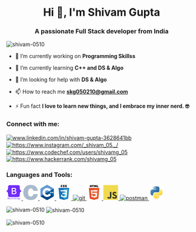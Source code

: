 <h1 align="center">Hi 👋, I'm Shivam Gupta</h1>
<h3 align="center">A passionate Full Stack developer from India</h3>

<p align="left"> <img src="https://komarev.com/ghpvc/?username=shivam-0510&label=Profile%20views&color=0e75b6&style=flat" alt="shivam-0510" /> </p>

- 🔭 I’m currently working on **Programming Skillss**

- 🌱 I’m currently learning **C++ and DS & Algo**

- 🤝 I’m looking for help with **DS & Algo**

- 📫 How to reach me **skg050210@gmail.com**

- ⚡ Fun fact **I love to learn new things, and I embrace my inner nerd. 🤓**

<h3 align="left">Connect with me:</h3>
<p align="left">
<a href="https://linkedin.com/in/www.linkedin.com/in/shivam-gupta-3628641bb" target="blank"><img align="center" src="https://cdn.jsdelivr.net/npm/simple-icons@3.0.1/icons/linkedin.svg" alt="www.linkedin.com/in/shivam-gupta-3628641bb" height="30" width="40" /></a>
<a href="https://instagram.com/https://www.instagram.com/_shivam_05._/" target="blank"><img align="center" src="https://cdn.jsdelivr.net/npm/simple-icons@3.0.1/icons/instagram.svg" alt="https://www.instagram.com/_shivam_05._/" height="30" width="40" /></a>
<a href="https://www.codechef.com/users/https://www.codechef.com/users/shivamg_05" target="blank"><img align="center" src="https://cdn.jsdelivr.net/npm/simple-icons@3.1.0/icons/codechef.svg" alt="https://www.codechef.com/users/shivamg_05" height="30" width="40" /></a>
<a href="https://www.hackerrank.com/https://www.hackerrank.com/shivamg_05" target="blank"><img align="center" src="https://cdn.jsdelivr.net/npm/simple-icons@3.0.1/icons/hackerrank.svg" alt="https://www.hackerrank.com/shivamg_05" height="30" width="40" /></a>
</p>

<h3 align="left">Languages and Tools:</h3>
 <a href="https://getbootstrap.com" target="_blank"> <img src="https://raw.githubusercontent.com/devicons/devicon/master/icons/bootstrap/bootstrap-plain-wordmark.svg" alt="bootstrap" width="40" height="40"/> </a> <a href="https://www.cprogramming.com/" target="_blank"> <img src="https://raw.githubusercontent.com/devicons/devicon/master/icons/c/c-original.svg" alt="c" width="40" height="40"/> </a> <a href="https://www.w3schools.com/cpp/" target="_blank"> <img src="https://raw.githubusercontent.com/devicons/devicon/master/icons/cplusplus/cplusplus-original.svg" alt="cplusplus" width="40" height="40"/> </a> <a href="https://www.w3schools.com/css/" target="_blank"> <img src="https://raw.githubusercontent.com/devicons/devicon/master/icons/css3/css3-original-wordmark.svg" alt="css3" width="40" height="40"/> </a> <a href="https://git-scm.com/" target="_blank"> <img src="https://www.vectorlogo.zone/logos/git-scm/git-scm-icon.svg" alt="git" width="40" height="40"/> </a> <a href="https://www.w3.org/html/" target="_blank"> <img src="https://raw.githubusercontent.com/devicons/devicon/master/icons/html5/html5-original-wordmark.svg" alt="html5" width="40" height="40"/> </a> <a href="https://developer.mozilla.org/en-US/docs/Web/JavaScript" target="_blank"> <img src="https://raw.githubusercontent.com/devicons/devicon/master/icons/javascript/javascript-original.svg" alt="javascript" width="40" height="40"/> </a> <a href="https://postman.com" target="_blank"> <img src="https://www.vectorlogo.zone/logos/getpostman/getpostman-icon.svg" alt="postman" width="40" height="40"/> </a> <a href="https://www.python.org" target="_blank"> <img src="https://raw.githubusercontent.com/devicons/devicon/master/icons/python/python-original.svg" alt="python" width="40" height="40"/> </a> </p>

<p><img align="left" src="https://github-readme-stats.vercel.app/api/top-langs?username=shivam-0510&show_icons=true&locale=en&layout=compact" alt="shivam-0510" /></p>

<p>&nbsp;<img align="center" src="https://github-readme-stats.vercel.app/api?username=shivam-0510&show_icons=true&locale=en" alt="shivam-0510" /></p>

<p><img align="center" src="https://github-readme-streak-stats.herokuapp.com/?user=shivam-0510&" alt="shivam-0510" /></p>
